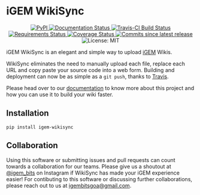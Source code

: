 iGEM WikiSync
=============

<!-- Badges Start -->

<p align='center'>
    <a href="https://https://pypi.org/project/igem-wikisync/">
        <img alt="PyPI" src="https://img.shields.io/pypi/v/igem-wikisync?style=for-the-badge">
    </a> 
    <a href="https://readthedocs.org/projects/igem-wikisync">
        <img src="https://img.shields.io/readthedocs/igem-wikisync?logo=Read%20The%20Docs&style=for-the-badge" alt="Documentation Status">
    </a> 
    <a href="https://travis-ci.com/igembitsgoa/igem-wikisync">
        <img src="https://img.shields.io/travis/com/igembitsgoa/igem-wikisync?logo=travis&style=for-the-badge" alt="Travis-CI Build Status">
    </a>
    <a href="https://requires.io/github/igembitsgoa/igem-wikisync/requirements/?branch=master">
        <img src="https://img.shields.io/requires/github/igembitsgoa/igem-wikisync?style=for-the-badge" alt="Requirements Status">
    </a>
    <a href="https://coveralls.io/r/igembitsgoa/igem-wikisync">
        <img src="https://img.shields.io/coveralls/github/igembitsgoa/igem-wikisync?logo=coveralls&style=for-the-badge" alt="Coverage Status">
    </a>
    <a href="https://github.com/igembitsgoa/igem-wikisync/">
        <img src="https://img.shields.io/github/commits-since/igembitsgoa/igem-wikisync/v1.1.0-alpha3?logo=github&style=for-the-badge" alt="Commits since latest release">
    </a>
    <img src="https://img.shields.io/pypi/l/igem-wikisync?style=for-the-badge" alt="License: MIT">
</p>

<!-- Badges End -->

iGEM WikiSync is an elegant and simple way to upload [iGEM](https://igem.org) Wikis.

WikiSync eliminates the need to manually upload each file, replace each URL and copy paste your source code into a web form. Building and deployment can now be as simple as a `git push`, thanks to [Travis](https://travis-ci.com).

Please head over to our [documentation](https://igem-wikisync.readthedocs.io) to know more about this project and how you can use it to build your wiki faster.

Installation
------------

    pip install igem-wikisync

Collaboration
-------------
Using this software or submitting issues and pull requests can count towards a collaboration for our teams. Please give us a shoutout at [@igem_bits](https://www.instagram.com/igem_bits/) on Instagram if WikiSync has made your iGEM experience easier! For contibuting to this software or discussing further collaborations, please reach out to us at igembitsgoa@gmail.com.